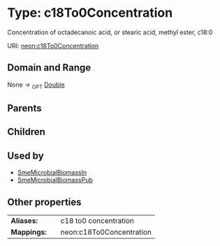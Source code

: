
# Type: c18To0Concentration


Concentration of octadecanoic acid, or stearic acid, methyl ester, c18:0

URI: [neon:c18To0Concentration](https://data.neonscience.org/c18To0Concentration)


## Domain and Range

None ->  <sub>OPT</sub> [Double](types/Double.md)

## Parents


## Children


## Used by

 * [SmeMicrobialBiomassIn](SmeMicrobialBiomassIn.md)
 * [SmeMicrobialBiomassPub](SmeMicrobialBiomassPub.md)

## Other properties

|  |  |  |
| --- | --- | --- |
| **Aliases:** | | c18 to0 concentration |
| **Mappings:** | | neon:c18To0Concentration |

